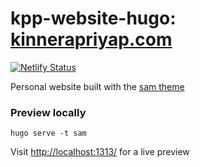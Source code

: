 # kpp-website-hugo: [kinnerapriyap.com](https://www.kinnerapriyap.com/)
[![Netlify Status](https://api.netlify.com/api/v1/badges/3e56e779-c705-4a7f-8ac3-4302c6090bcc/deploy-status)](https://app.netlify.com/sites/animated-biscuit-4c93ee/deploys)

Personal website built with the [sam theme](https://github.com/victoriadrake/hugo-theme-sam)

### Preview locally 

`hugo serve -t sam` 

Visit [http://localhost:1313/](http://localhost:1313/) for a live preview
